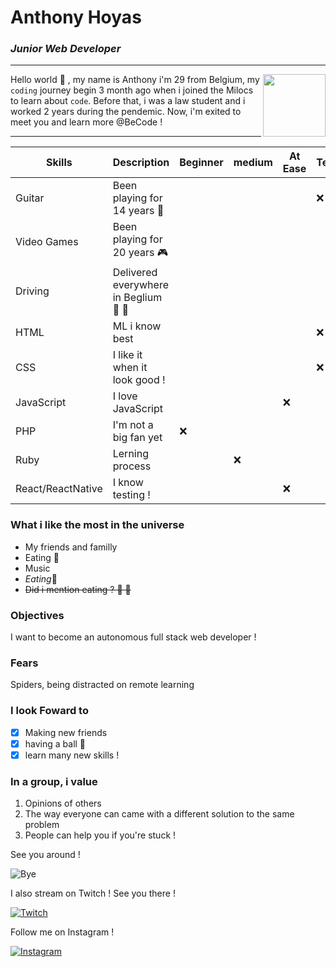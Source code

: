 # Anthony Hoyas
### _Junior Web Developer_
---

<img align="right" widht="100" height="100" src="https://c.tenor.com/pvFJwncehzIAAAAM/hello-there-private-from-penguins-of-madagascar.gif">

Hello world 🤘 , my name is Anthony i'm 29 from Belgium, my `coding` journey begin 3 month ago when i joined the Milocs to learn about `code`. Before that, i was a law student and i worked 2 years during the pendemic. Now, i'm exited to meet you and learn more @BeCode !

---

| Skills     | Description | Beginner | medium | At Ease | Teacher | Expert
| ----------- | ----------- | ----------- | ----------- | ----------- |----------- |----------- |
| Guitar      | Been playing for 14 years  🎸      ||||❌ ||
|Video Games   | Been playing for 20 years   🎮     |||||❌ |
| Driving   | Delivered everywhere in Beglium   🚗 🏁     |||||❌ |
| HTML   |   ML i know best       ||||❌ ||
| CSS   | I like it when it look good !          ||||❌ ||
| JavaScript   | I love JavaScript           |||❌ ||
| PHP   | I'm not a big fan yet       |❌ || |
| Ruby   | Lerning process        || ❌ || |
| React/ReactNative   | I know testing !        |   ||❌ ||| |

### What i like the most in the universe
- My friends and familly
- Eating 🍣 
- Music
- _Eating_🍔 
- ~~Did i mention eating ?	🍜 		🍤~~

### Objectives
I want to become an autonomous full stack web developer !

### Fears
Spiders, being distracted on remote learning

### I look Foward to
- [x] Making new friends
- [x] having a ball 🎉
- [x] learn many new skills !

### In a group, i value
1. Opinions of others
2. The way everyone can came with a different solution to the same problem
3. People can help you if you're stuck ! 

See you around !

![Bye](https://media.giphy.com/media/m9eG1qVjvN56H0MXt8/giphy.gif)

I also stream on Twitch ! See you there !

[![Twitch](https://blog.twitch.tv/assets/uploads/1306x700-blog-header-wip.jpg)](https://www.twitch.tv/sausagetwitch)

Follow me on Instagram !

[![Instagram](https://cdn.iconscout.com/icon/free/png-64/instagram-216-721958.png)](https://www.instagram.com/anthoboiii/?hl=fr)
